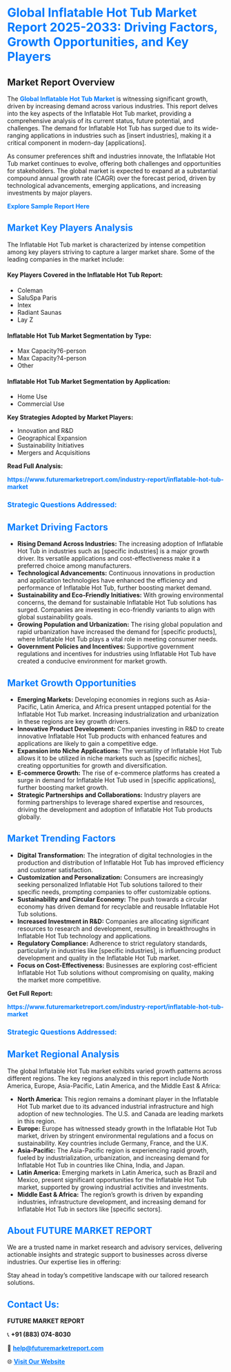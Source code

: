 <h1 style="color: #007BFF;">Global Inflatable Hot Tub Market Report 2025-2033: Driving Factors, Growth Opportunities, and Key Players</h1>

<section id="overview">
<h2>Market Report Overview</h2>
<p>The <a href="https://www.futuremarketreport.com/industry-report/inflatable-hot-tub-market" style="color: #007BFF; text-decoration: none;"><strong>Global Inflatable Hot Tub Market</strong></a> is witnessing significant growth, driven by increasing demand across various industries. This report delves into the key aspects of the Inflatable Hot Tub market, providing a comprehensive analysis of its current status, future potential, and challenges. The demand for Inflatable Hot Tub has surged due to its wide-ranging applications in industries such as [insert industries], making it a critical component in modern-day [applications].</p>
<p>As consumer preferences shift and industries innovate, the Inflatable Hot Tub market continues to evolve, offering both challenges and opportunities for stakeholders. The global market is expected to expand at a substantial compound annual growth rate (CAGR) over the forecast period, driven by technological advancements, emerging applications, and increasing investments by major players.</p>
</section>

<section id="overview">
<p><a href="https://www.futuremarketreport.com/request-sample/reportId=43548" style="color: #007BFF; text-decoration: none;"><strong>Explore Sample Report Here</strong></a></p>
</section>

<section id="key-players">
<h2 style="color: #007BFF;">Market Key Players Analysis</h2>
<p>The Inflatable Hot Tub market is characterized by intense competition among key players striving to capture a larger market share. Some of the leading companies in the market include:</p>
<h4>Key Players Covered in the Inflatable Hot Tub Report:</h4>
<ul><li>Coleman</li><li>SaluSpa Paris</li><li>Intex</li><li>Radiant Saunas</li><li>Lay Z</li></ul>
<h4>Inflatable Hot Tub Market Segmentation by Type:</h4>
<ul><li>Max Capacity?6-person</li><li>Max Capacity?4-person</li><li>Other</li></ul>

<h4>Inflatable Hot Tub Market Segmentation by Application:</h4>
<ul><li>Home Use</li><li>Commercial Use</li></ul>
<p><strong>Key Strategies Adopted by Market Players:</strong></p>
<ul>
<li>Innovation and R&D</li>
<li>Geographical Expansion</li>
<li>Sustainability Initiatives</li>
<li>Mergers and Acquisitions</li>
</ul>
</section>

<section>
<p><strong>Read Full Analysis: </strong></p><a href="https://www.futuremarketreport.com/industry-report/inflatable-hot-tub-market" style="color: #007BFF; text-decoration: none;"><strong>https://www.futuremarketreport.com/industry-report/inflatable-hot-tub-market</strong></a>
<h3 style="color: #007BFF;">Strategic Questions Addressed:</h3>
</section>

<section id="driving-factors">
<h2 style="color: #007BFF;">Market Driving Factors</h2>
<ul>
<li><strong>Rising Demand Across Industries:</strong> The increasing adoption of Inflatable Hot Tub in industries such as [specific industries] is a major growth driver. Its versatile applications and cost-effectiveness make it a preferred choice among manufacturers.</li>
<li><strong>Technological Advancements:</strong> Continuous innovations in production and application technologies have enhanced the efficiency and performance of Inflatable Hot Tub, further boosting market demand.</li>
<li><strong>Sustainability and Eco-Friendly Initiatives:</strong> With growing environmental concerns, the demand for sustainable Inflatable Hot Tub solutions has surged. Companies are investing in eco-friendly variants to align with global sustainability goals.</li>
<li><strong>Growing Population and Urbanization:</strong> The rising global population and rapid urbanization have increased the demand for [specific products], where Inflatable Hot Tub plays a vital role in meeting consumer needs.</li>
<li><strong>Government Policies and Incentives:</strong> Supportive government regulations and incentives for industries using Inflatable Hot Tub have created a conducive environment for market growth.</li>
</ul>
</section>

<section id="growth-opportunities">
<h2 style="color: #007BFF;">Market Growth Opportunities</h2>
<ul>
<li><strong>Emerging Markets:</strong> Developing economies in regions such as Asia-Pacific, Latin America, and Africa present untapped potential for the Inflatable Hot Tub market. Increasing industrialization and urbanization in these regions are key growth drivers.</li>
<li><strong>Innovative Product Development:</strong> Companies investing in R&D to create innovative Inflatable Hot Tub products with enhanced features and applications are likely to gain a competitive edge.</li>
<li><strong>Expansion into Niche Applications:</strong> The versatility of Inflatable Hot Tub allows it to be utilized in niche markets such as [specific niches], creating opportunities for growth and diversification.</li>
<li><strong>E-commerce Growth:</strong> The rise of e-commerce platforms has created a surge in demand for Inflatable Hot Tub used in [specific applications], further boosting market growth.</li>
<li><strong>Strategic Partnerships and Collaborations:</strong> Industry players are forming partnerships to leverage shared expertise and resources, driving the development and adoption of Inflatable Hot Tub products globally.</li>
</ul>
</section>

<section id="trending-factors">
<h2 style="color: #007BFF;">Market Trending Factors</h2>
<ul>
<li><strong>Digital Transformation:</strong> The integration of digital technologies in the production and distribution of Inflatable Hot Tub has improved efficiency and customer satisfaction.</li>
<li><strong>Customization and Personalization:</strong> Consumers are increasingly seeking personalized Inflatable Hot Tub solutions tailored to their specific needs, prompting companies to offer customizable options.</li>
<li><strong>Sustainability and Circular Economy:</strong> The push towards a circular economy has driven demand for recyclable and reusable Inflatable Hot Tub solutions.</li>
<li><strong>Increased Investment in R&D:</strong> Companies are allocating significant resources to research and development, resulting in breakthroughs in Inflatable Hot Tub technology and applications.</li>
<li><strong>Regulatory Compliance:</strong> Adherence to strict regulatory standards, particularly in industries like [specific industries], is influencing product development and quality in the Inflatable Hot Tub market.</li>
<li><strong>Focus on Cost-Effectiveness:</strong> Businesses are exploring cost-efficient Inflatable Hot Tub solutions without compromising on quality, making the market more competitive.</li>
</ul>
</section>

<section>
<p><strong>Get Full Report: </strong></p><a href="https://www.futuremarketreport.com/industry-report/inflatable-hot-tub-market" style="color: #007BFF; text-decoration: none;"><strong>https://www.futuremarketreport.com/industry-report/inflatable-hot-tub-market</strong></a>
<h3 style="color: #007BFF;">Strategic Questions Addressed:</h3>
</section>


<section id="regional-analysis">
<h2 style="color: #007BFF;">Market Regional Analysis</h2>
<p>The global Inflatable Hot Tub market exhibits varied growth patterns across different regions. The key regions analyzed in this report include North America, Europe, Asia-Pacific, Latin America, and the Middle East & Africa:</p>
<ul>
<li><strong>North America:</strong> This region remains a dominant player in the Inflatable Hot Tub market due to its advanced industrial infrastructure and high adoption of new technologies. The U.S. and Canada are leading markets in this region.</li>
<li><strong>Europe:</strong> Europe has witnessed steady growth in the Inflatable Hot Tub market, driven by stringent environmental regulations and a focus on sustainability. Key countries include Germany, France, and the U.K.</li>
<li><strong>Asia-Pacific:</strong> The Asia-Pacific region is experiencing rapid growth, fueled by industrialization, urbanization, and increasing demand for Inflatable Hot Tub in countries like China, India, and Japan.</li>
<li><strong>Latin America:</strong> Emerging markets in Latin America, such as Brazil and Mexico, present significant opportunities for the Inflatable Hot Tub market, supported by growing industrial activities and investments.</li>
<li><strong>Middle East & Africa:</strong> The region’s growth is driven by expanding industries, infrastructure development, and increasing demand for Inflatable Hot Tub in sectors like [specific sectors].</li>
</ul>
</section>

<footer>
<h2 style="color: #007BFF;">About FUTURE MARKET REPORT</h2>
<p>We are a trusted name in market research and advisory services, delivering actionable insights and strategic support to businesses across diverse industries. Our expertise lies in offering:</p>

<p>Stay ahead in today’s competitive landscape with our tailored research solutions.</p>

<h2 style="color: #007BFF;">Contact Us:</h2>
<p><strong>FUTURE MARKET REPORT</strong></p>
<p>📞 <strong>+91 (883) 074-8030</strong></p>
<p>📧 <strong><a href="mailto:help@futuremarketreport.com" style="color: #007BFF;">help@futuremarketreport.com</a></strong></p>
<p>🌐 <strong><a href="https://www.futuremarketreport.com/" style="color: #007BFF;">Visit Our Website</a></strong></p>
</footer>